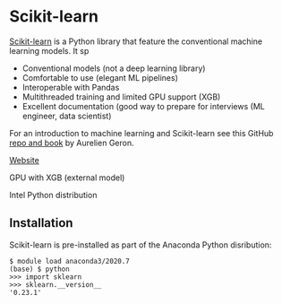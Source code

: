 # Scikit-learn

[Scikit-learn](https://scikit-learn.org/stable/) is a Python library that feature the conventional machine learning models. It sp

+ Conventional models (not a deep learning library)
+ Comfortable to use (elegant ML pipelines)
+ Interoperable with Pandas
+ Multithreaded training and limited GPU support (XGB)
+ Excellent documentation (good way to prepare for interviews (ML engineer, data scientist)

For an introduction to machine learning and Scikit-learn see this GitHub [repo and book](https://github.com/ageron/handson-ml2) by Aurelien Geron.

[Website](https://scikit-learn.org/stable/)

GPU with XGB (external model)

Intel Python distribution

## Installation

Scikit-learn is pre-installed as part of the Anaconda Python disribution:

```
$ module load anaconda3/2020.7
(base) $ python
>>> import sklearn
>>> sklearn.__version__
'0.23.1'
```


